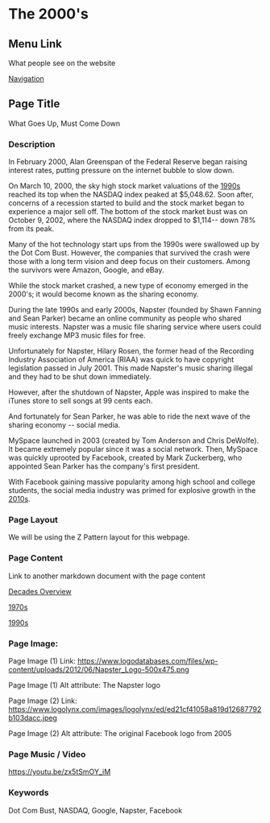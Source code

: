 # The 2000's

## Menu Link
What people see on the website

[Navigation](/content/sections/navbar.md)


## Page Title
What Goes Up, Must Come Down


### Description
In February 2000, Alan Greenspan of the Federal Reserve began raising interest rates,
putting pressure on the internet bubble to slow down.

On March 10, 2000, the sky high stock market valuations of the [1990s](/content/decades/1990s.md)
reached its top when the NASDAQ index peaked at $5,048.62. Soon after, concerns of a recession
started to build and the stock market began to experience a major sell off. The bottom
 of the stock market bust was on October 9, 2002, where the NASDAQ index dropped to
 $1,114-- down 78% from its peak.

Many of the hot technology start ups from the 1990s were swallowed up by the Dot Com Bust.
However, the companies that survived the crash were those with a long term vision
and deep focus on their customers. Among the survivors were Amazon, Google, and eBay.

While the stock market crashed, a new type of economy emerged in the 2000's; it
would become known as the sharing economy.

During the late 1990s and early 2000s, Napster (founded by Shawn Fanning and Sean Parker) became
an online community as people who shared music interests. Napster was a music file
sharing service where users could freely exchange MP3 music files for free.

Unfortunately for Napster, Hilary Rosen, the former head of the Recording Industry
Association of America (RIAA) was quick to have copyright legislation passed in July 2001.
This made Napster's music sharing illegal and they had to be shut down immediately.

However, after the shutdown of Napster, Apple was inspired to make the iTunes store to
sell songs at 99 cents each.

And fortunately for Sean Parker, he was able to ride the next wave of the sharing
economy -- social media.

MySpace launched in 2003 (created by Tom Anderson and Chris DeWolfe). It became extremely
popular since it was a social network. Then, MySpace was quickly uprooted by
Facebook, created by Mark Zuckerberg, who appointed Sean Parker has the company's first president.

With Facebook gaining massive popularity among high school and college students, the social media industry
was primed for explosive growth in the [2010s](/content/decades/2010s.md).



### Page Layout
We will be using the Z Pattern layout for this webpage.


### Page Content
Link to another markdown document with the page content

[Decades Overview](/content/decades)

[1970s](/content/decades/1990s.md)

[1990s](/content/decades/2010s.md)


### Page Image:

Page Image (1) Link:
https://www.logodatabases.com/files/wp-content/uploads/2012/06/Napster_Logo-500x475.png

Page Image (1) Alt attribute:
The Napster logo

Page Image (2) Link:
https://www.logolynx.com/images/logolynx/ed/ed21cf41058a819d12687792b103dacc.jpeg

Page Image (2) Alt attribute:
The original Facebook logo from 2005


### Page Music / Video

https://youtu.be/zx5tSmOY_iM


### Keywords
Dot Com Bust, NASDAQ, Google, Napster, Facebook